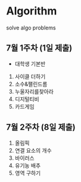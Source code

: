 # Algorithm

solve algo problems

## 7월 1주차 (1일 제출)

- 대학생 기본반

1. 사이클 더하기
2. 소수&팰린드롬
3. 누울자리를찾아라
4. 디지털티비
5. 카드게임

## 7월 2주차 (8일 제출)

1. 올림픽
2. 연결 요소의 개수
3. 바이러스
4. 유기농 배추
5. 영역 구하기
